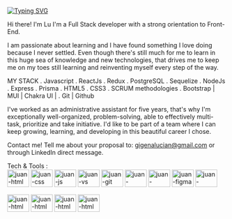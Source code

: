 




   [![Typing SVG](https://readme-typing-svg.herokuapp.com/?lines=Welcome+to+my+profile!;I'm+a+FullStack+Developer)](https://git.io/typing-svg)







Hi there! I'm Lu
I'm a Full Stack developer with a strong orientation to Front-End.

I am passionate about learning and I have found something I love doing because I never settled. Even though there's still much for me to learn in this huge sea of knowledge and new technologies, that drives me to keep me on my toes still learning and reinventing myself every step of the way.

MY STACK
. Javascript
. ReactJs
. Redux
. PostgreSQL
. Sequelize
. NodeJs
. Express
. Prisma
. HTML5
. CSS3
. SCRUM methodologies
. Bootstrap | MUI | Chakra UI | 
. Git | Github

I've worked as an administrative assistant for five years, that's why I'm exceptionally well-organized, problem-solving, able to effectively multi-task, prioritize and take initiative.
I'd like to be part of a team where I can keep growing, learning, and developing in this beautiful career I chose.

Contact me! Tell me about your proposal to:
gigenalucian@gmail.com or through LinkedIn direct message.





 <div style = "display: inline_block">Tech & Tools : <br>
  <img align="center" alt="juan-html" height="40" width="50" src="https://cdn.jsdelivr.net/gh/devicons/devicon/icons/html5/html5-original-wordmark.svg" />
  <img align="center" alt="juan-css" height="40" width="50" src="https://cdn.jsdelivr.net/gh/devicons/devicon/icons/css3/css3-original-wordmark.svg" />
   <img align="center" alt="juan-js" height="40" width="50" src="https://cdn.jsdelivr.net/gh/devicons/devicon/icons/javascript/javascript-original.svg" />
   <img align="center" alt="juan-vs" height="40" width="50" src="https://cdn.jsdelivr.net/gh/devicons/devicon/icons/visualstudio/visualstudio-plain.svg" />
    <img align="center" alt="juan-git" height="40" width="50" src="https://cdn.jsdelivr.net/gh/devicons/devicon/icons/git/git-plain-wordmark.svg" />
    <img align="center" alt="juan-github" height="40" width="50" src="https://cdn.jsdelivr.net/gh/devicons/devicon/icons/github/github-original.svg" />
    <img align="center" alt="juan-tailwind" height="40" width="50" src="https://cdn.jsdelivr.net/gh/devicons/devicon/icons/tailwindcss/tailwindcss-plain.svg" />
    <img align="center" alt="juan-figma" height="40" width="50" src="https://cdn.jsdelivr.net/gh/devicons/devicon/icons/figma/figma-original.svg" />
    <img align="center" alt="juan-canva" height="40" width="50" src="https://cdn.jsdelivr.net/gh/devicons/devicon/icons/canva/canva-original.svg" />
    

  
  </div> <br>
  
  
  <div>
 <img align="center" alt="juan-html" height="40" width="50" src="https://cdn.jsdelivr.net/gh/devicons/devicon/icons/nodejs/nodejs-original.svg" />

 <img align="center" alt="juan-html" height="40" width="50" src="https://cdn.jsdelivr.net/gh/devicons/devicon/icons/react/react-original.svg" />
  
  <img align="center" alt="juan-html" height="40" width="50" src="https://cdn.jsdelivr.net/gh/devicons/devicon/icons/mysql/mysql-original-wordmark.svg" />
   
  <img align="center" alt="juan-html" height="40" width="50" src="https://cdn.jsdelivr.net/gh/devicons/devicon/icons/solidity/solidity-original.svg" />


  </div> <br>




